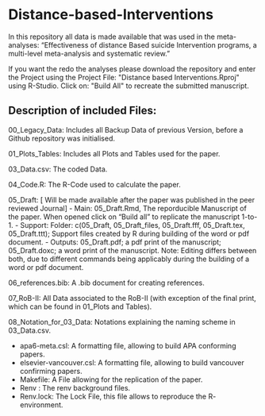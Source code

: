 # Distance-based-Interventions

In this repository all data is made available that was used in the meta-analyses: “Effectiveness of distance Based suicide Intervention programs, a multi-level meta-analysis and systematic review.”

If you want the redo the analyses please download the repository and enter the Project using the Project File: "Distance based Interventions.Rproj" using R-Studio.
Click on: "Build All" to recreate the submitted manuscript.

## Description of included Files:

  00_Legacy_Data: Includes all Backup Data of previous Version, before a Github repository was initialised.

  01_Plots_Tables:  Includes all Plots and Tables used for the paper.
  
  03_Data.csv: The coded Data.
  
  04_Code.R: The R-Code used to calculate the paper. 
  
  05_Draft: [ Will be made available after the paper was published in the peer reviewed Journal]
	  - Main: 05_Draft.Rmd, The reporducible Manuscript of the paper. When opened click on 		“Build all” to replicate the manuscript 1-to-1.
	  - Support: Folder: c(05_Draft, 05_Draft_files, 05_Draft.fff, 05_Draft.tex, 05_Draft.ttt); 		Support files created by R during building of the word or pdf document.
	  - Outputs: 05_Draft.pdf; a pdf print of the manuscript; 05_Draft.doxc; a word print of the 	manuscript. Note: Editing differs between both, due to different commands being applicably 	during the building of a word or pdf document.

06_references.bib: A .bib document for creating references. 

07_RoB-II: All Data associated to the RoB-II (with exception of the final print, which can be found 	in 01_Plots and Tables).

08_Notation_for_03_Data: Notations explaining the naming scheme in 03_Data.csv.

- apa6-meta.csl:  A formatting file, allowing to build APA conforming papers.
- elsevier-vancouver.csl: A formatting file, allowing to build vancouver confirming papers.
- Makefile: A File allowing for the replication of the paper.
- Renv : The renv background files. 
- Renv.lock: The Lock File, this file allows to reproduce the R- environment.
